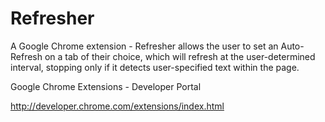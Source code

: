 Refresher
=========

A Google Chrome extension - Refresher allows the user to set an Auto-Refresh on a tab of their choice, which will refresh at the user-determined interval, stopping only if it detects user-specified text within the page.

Google Chrome Extensions - Developer Portal

http://developer.chrome.com/extensions/index.html
